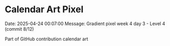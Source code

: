 # Calendar Art Pixel

Date: 2025-04-24 00:07:00
Message: Gradient pixel week 4 day 3 - Level 4 (commit 8/12)

Part of GitHub contribution calendar art
